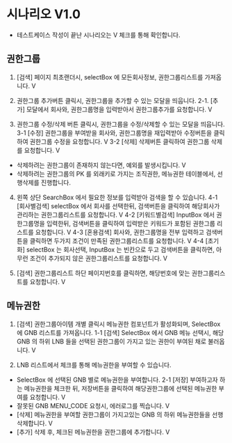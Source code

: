 # 시나리오 V1.0
- 테스트케이스 작성이 끝난 시나리오는 V 체크를 통해 확인합니다.

## 권한그룹
1. [검색] 페이지 최초랜더시, selectBox 에 모든회사정보, 권한그룹리스트를 가져옵니다. V

2. 권한그룹 추가버튼 클릭시, 권한그룹을 추가할 수 있는 모달을 띄웁니다.
2-1. [추가] 모달에서 회사와, 권한그룹명을 입력받아서 권한그룹추가를 요청합니다. V

3. 권한그룹 수정/삭제 버튼 클릭시, 권한그룹을 수정/삭제할 수 있는 모달을 띄웁니다.
3-1 [수정] 권한그룹을 부여받을 회사와, 권한그룹명을 재입력받아 수정버튼을 클릭하여 권한그룹 수정을 요청합니다. V
3-2 [삭제] 삭제버튼 클릭하여 권한그룹 삭제를 요청합니다. V
- 삭제하려는 권한그룹이 존재하지 않는다면, 예외를 발생시킵니다. V
- 삭제하려는 권한그룹의 PK 를 외래키로 가지는 조직권한, 메뉴권한 테이블에서, 선행삭제를 진행합니다. 

4. 왼쪽 상단 SearchBox 에서 필요한 정보를 입력받아 검색을 할 수 있습니다.
4-1 [회사별검색] selectBox 에서 회사를 선택한뒤, 검색버튼을 클릭하여 해당회사가 관리하는 권한그룹리스트를 요청합니다. V
4-2 [키워드별검색] InputBox 에서 권한그룹명을 입력한뒤, 검색버튼을 클릭하여 입력받은 키워드가 포함된 권한그룹 리스트를 요청합니다. V
4-3 [혼용검색] 회사와, 권한그룹명을 전부 입력하고 검색버튼을 클릭하면 두가지 조건이 만족된 권한그룹리스트를 요청합니다. V
4-4 [초기화] selectBox 는 회사선택, InputBox 는 빈칸으로 두고 검색버튼을 클릭하면, 아무런 조건이 추가되지 않은 권한그룹리스트를 요청합니다. V

5. [검색] 권한그룹리스트 하단 페이지번호를 클릭하면, 해당번호에 맞는 권한그룹리스트를 요청합니다. V

## 메뉴권한
1. [검색] 권한그룹아이템 개별 클릭시 메뉴권한 컴포넌트가 활성화되며, SelectBox 에 GNB 리스트를 가져옵니다.
1-1 [검색] SelectBox 에서 GNB 메뉴 선택시, 해당 GNB 의 하위 LNB 들을 선택된 권한그룹이 가지고 있는 권한이 부여된 채로 불러옵니다. V 

2. LNB 리스트에서 체크를 통해 메뉴권한을 부여할 수 있습니다.
- SelectBox 에 선택된 GNB 별로 메뉴권한을 부여합니다.
2-1 [저장] 부여하고자 하는 메뉴권한을 체크한 뒤, 저장버튼을 클릭하여 해당권한그룹에 선택된 메뉴권한 부여를 요청합니다. V
- 잘못된 GNB MENU_CODE 요청시, 에러로그를 찍습니다. V
- [삭제] 메뉴권한을 부여할 권한그룹이 가지고있는 GNB 의 하위 메뉴권한들을 선행 삭제합니다. V
- [추가] 삭제 후, 체크된 메뉴권한을 권한그룹에 추가합니다. V
